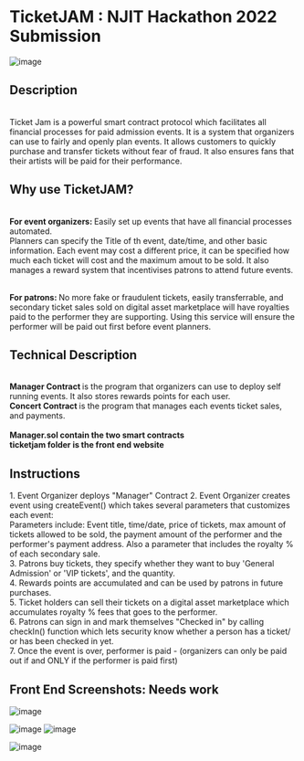 <h1>TicketJAM : NJIT Hackathon 2022 Submission</h1>

![image](https://user-images.githubusercontent.com/100609687/200203165-95d1684c-5575-499a-bc33-d59dffe391b6.png)




<h2>Description</h2> <br/>
Ticket Jam is a powerful smart contract protocol which facilitates all financial processes for paid admission events. It is a system  that organizers can use to fairly and openly plan events. It allows customers to quickly purchase and transfer tickets without fear of fraud. It also ensures fans that their artists will be paid for their performance.

<br/>
<h2>Why use TicketJAM? </h2> <br/>
<b>For event organizers: </b> Easily set up events that have all financial processes automated. <br/>
Planners can specify the Title of th event, date/time, and other basic information. Each event may cost a different price, it can be specified how much each ticket will cost and the maximum amout to be sold. It also manages a reward system that incentivises patrons to attend future events.<br/> <br/>

<b>For patrons: </b> No more fake or fraudulent tickets, easily transferrable, and secondary ticket sales sold on digital asset marketplace will have royalties paid to the performer they are supporting. Using this service will ensure the performer will be paid out first before event planners. 

<h2> Technical Description</h2> <br/>
<b> Manager Contract </b> is the program that organizers can use to deploy self running events. It also stores rewards points for each user. <br/>
<b> Concert Contract </b> is the program that manages each events ticket sales, and payments. 
<br/>
<br/>
<b> Manager.sol contain the two smart contracts</b>
<br/>
<b>ticketjam folder is the front end website </b>

<h2> Instructions </h2>
1. Event Organizer deploys "Manager" Contract
2. Event Organizer creates event using createEvent() which takes several parameters that customizes each event: <br/>
Parameters include: Event title, time/date, price of tickets, max amount of tickets allowed to be sold, the payment amount of the performer and the performer's payment address. Also a parameter that includes the royalty % of each secondary sale. <br/>
3. Patrons buy tickets, they specify whether they want to buy 'General Admission' or 'VIP tickets', and the quantity.<br/>
4. Rewards points are accumulated and can be used by patrons in future purchases. <br/>
5. Ticket holders can sell their tickets on a digital asset marketplace which accumulates royalty % fees that goes to the performer.<br/>
6. Patrons can sign in and mark themselves "Checked in" by calling checkIn() function which lets security know whether a person has a ticket/ or has been checked in yet.<br/>
7. Once the event is over, performer is paid - (organizers can only be paid out if and ONLY if the performer is paid first) <br/>

<h2>Front End Screenshots: Needs work </h2>


![image](https://user-images.githubusercontent.com/100609687/200204098-d26a70aa-f6e2-4fc1-ad4e-6a9399f187d9.png)

![image](https://user-images.githubusercontent.com/100609687/200203990-8ac28c98-5177-458b-9c41-1dbc2888897c.png)
![image](https://user-images.githubusercontent.com/100609687/200204058-8b7a7ad2-8a9a-49a5-a4bf-b510d1308155.png)

![image](https://user-images.githubusercontent.com/100609687/200204010-fff493f9-487d-48dd-bcd7-a5228f569f64.png)

